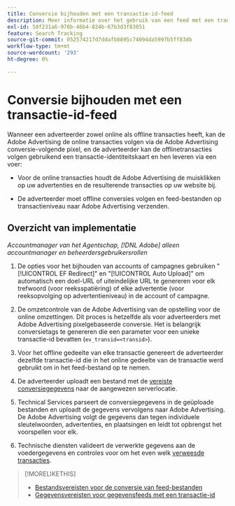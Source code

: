 ```yaml
---
title: Conversie bijhouden met een transactie-id-feed
description: Meer informatie over het gebruik van een feed met een transactie-id voor het bijhouden van gegevens voor conversie.
exl-id: 58f231a6-970b-46b4-824b-67b3d3f83051
feature: Search Tracking
source-git-commit: 052574217d7ddafb8895c74094da5997b5ff83db
workflow-type: tm+mt
source-wordcount: '293'
ht-degree: 0%

---
```


# Conversie bijhouden met een transactie-id-feed

Wanneer een adverteerder zowel online als offline transacties heeft, kan de Adobe Advertising de online transacties volgen via de Adobe Advertising conversie-volgende pixel, en de adverteerder kan de offlinetransacties volgen gebruikend een transactie-identiteitskaart en hen leveren via een voer:

* Voor de online transacties houdt de Adobe Advertising de muisklikken op uw advertenties en de resulterende transacties op uw website bij.

* De adverteerder moet offline conversies volgen en feed-bestanden op transactieniveau naar Adobe Advertising verzenden.

## Overzicht van implementatie

*Accountmanager van het Agentschap, [!DNL Adobe] alleen accountmanager en beheerdersgebruikersrollen*

1. De opties voor het bijhouden van accounts of campagnes gebruiken &quot;[!UICONTROL EF Redirect]&quot; en &quot;[!UICONTROL Auto Upload]&quot; om automatisch een doel-URL of uiteindelijke URL te genereren voor elk trefwoord (voor reeksspatiëring) of elke advertentie (voor reeksopvolging op advertentieniveau) in de account of campagne.

1. De omzetcontrole van de Adobe Advertising van de opstelling voor de online omzettingen. Dit proces is hetzelfde als voor adverteerders met Adobe Advertising pixelgebaseerde conversie. Het is belangrijk conversietags te genereren die een parameter voor een unieke transactie-id bevatten (`ev_transid=<transid>`).

1. Voor het offline gedeelte van elke transactie genereert de adverteerder dezelfde transactie-id die in het online gedeelte van de transactie werd gebruikt om in het feed-bestand op te nemen.

1. De adverteerder uploadt een bestand met de [vereiste conversiegegevens](/help/search-social-commerce/tracking/feed-transaction-id-data-requirements.md) naar de aangewezen serverlocatie.

1. Technical Services parseert de conversiegegevens in de geüploade bestanden en uploadt de gegevens vervolgens naar Adobe Advertising. De Adobe Advertising volgt de gegevens dan tegen individuele sleutelwoorden, advertenties, en plaatsingen en leidt tot opbrengst het voorspellen voor elk.

1. Technische diensten valideert de verwerkte gegevens aan de voedergegevens en controles voor om het even welk [verweesde transacties](/help/search-social-commerce/glossary.md#o-p).

>[!MORELIKETHIS]
>
>* [Bestandsvereisten voor de conversie van feed-bestanden](feed-file-requirements.md)
>* [Gegevensvereisten voor gegevensfeeds met een transactie-id](/help/search-social-commerce/tracking/feed-transaction-id-data-requirements.md)
